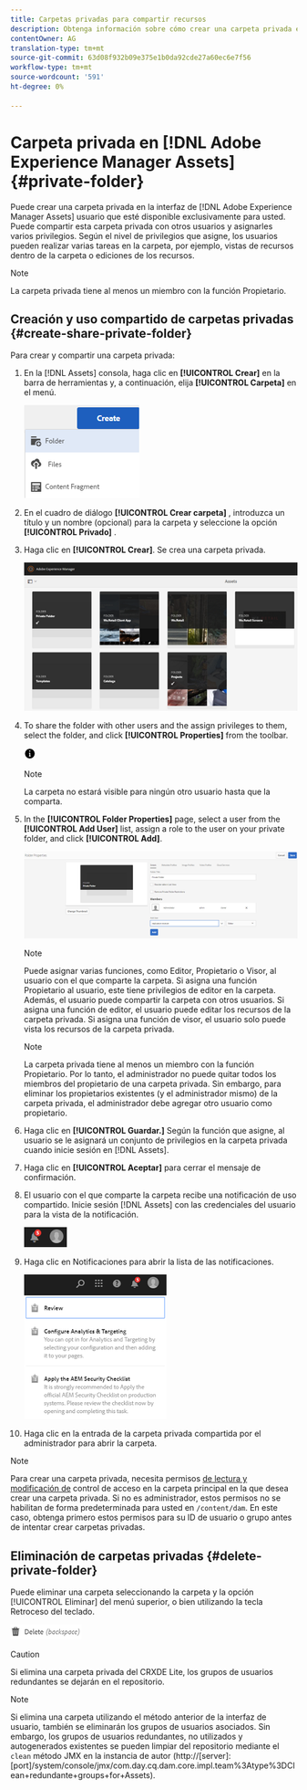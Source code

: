```yaml
---
title: Carpetas privadas para compartir recursos
description: Obtenga información sobre cómo crear una carpeta privada en [!DNL Adobe Experience Manager Assets] su equipo y compartirla con otros usuarios y asignarles varios privilegios.
contentOwner: AG
translation-type: tm+mt
source-git-commit: 63d08f932b09e375e1b0da92cde27a60ec6e7f56
workflow-type: tm+mt
source-wordcount: '591'
ht-degree: 0%

---
```



# Carpeta privada en [!DNL Adobe Experience Manager Assets] {#private-folder}

Puede crear una carpeta privada en la interfaz de [!DNL Adobe Experience Manager Assets] usuario que esté disponible exclusivamente para usted. Puede compartir esta carpeta privada con otros usuarios y asignarles varios privilegios. Según el nivel de privilegios que asigne, los usuarios pueden realizar varias tareas en la carpeta, por ejemplo, vistas de recursos dentro de la carpeta o ediciones de los recursos.

>[!NOTE]
>
>La carpeta privada tiene al menos un miembro con la función Propietario.

## Creación y uso compartido de carpetas privadas {#create-share-private-folder}

Para crear y compartir una carpeta privada:

1. En la [!DNL Assets] consola, haga clic en **[!UICONTROL Crear]** en la barra de herramientas y, a continuación, elija **[!UICONTROL Carpeta]** en el menú.

   ![Crear carpeta de recursos](assets/Create-folder.png)

1. En el cuadro de diálogo **[!UICONTROL Crear carpeta]** , introduzca un título y un nombre (opcional) para la carpeta y seleccione la opción **[!UICONTROL Privado]** .

1. Haga clic en **[!UICONTROL Crear]**. Se crea una carpeta privada.

   ![chlimage_1-413](assets/chlimage_1-413.png)

1. To share the folder with other users and the assign privileges to them, select the folder, and click **[!UICONTROL Properties]** from the toolbar.

   ![opción de información](assets/do-not-localize/info-circle-icon.png)

   >[!NOTE]
   >
   >La carpeta no estará visible para ningún otro usuario hasta que la comparta.

1. In the **[!UICONTROL Folder Properties]** page, select a user from the **[!UICONTROL Add User]** list, assign a role to the user on your private folder, and click **[!UICONTROL Add]**.

   ![chlimage_1-415](assets/chlimage_1-415.png)

   >[!NOTE]
   >
   >Puede asignar varias funciones, como Editor, Propietario o Visor, al usuario con el que comparte la carpeta. Si asigna una función Propietario al usuario, este tiene privilegios de editor en la carpeta. Además, el usuario puede compartir la carpeta con otros usuarios. Si asigna una función de editor, el usuario puede editar los recursos de la carpeta privada. Si asigna una función de visor, el usuario solo puede vista los recursos de la carpeta privada.

   >[!NOTE]
   >
   >La carpeta privada tiene al menos un miembro con la función Propietario. Por lo tanto, el administrador no puede quitar todos los miembros del propietario de una carpeta privada. Sin embargo, para eliminar los propietarios existentes (y el administrador mismo) de la carpeta privada, el administrador debe agregar otro usuario como propietario.

1. Haga clic en **[!UICONTROL Guardar.]** Según la función que asigne, al usuario se le asignará un conjunto de privilegios en la carpeta privada cuando inicie sesión en [!DNL Assets].
1. Haga clic en **[!UICONTROL Aceptar]** para cerrar el mensaje de confirmación.
1. El usuario con el que comparte la carpeta recibe una notificación de uso compartido. Inicie sesión [!DNL Assets] con las credenciales del usuario para la vista de la notificación.

   ![chlimage_1-416](assets/chlimage_1-416.png)

1. Haga clic en Notificaciones para abrir la lista de las notificaciones.

   ![Lista de las notificaciones](assets/Assets-Notification.png)

1. Haga clic en la entrada de la carpeta privada compartida por el administrador para abrir la carpeta.

>[!NOTE]
>
>Para crear una carpeta privada, necesita permisos [de lectura y modificación de](/help/sites-administering/security.md#permissions-in-aem) control de acceso en la carpeta principal en la que desea crear una carpeta privada. Si no es administrador, estos permisos no se habilitan de forma predeterminada para usted en `/content/dam`. En este caso, obtenga primero estos permisos para su ID de usuario o grupo antes de intentar crear carpetas privadas.

## Eliminación de carpetas privadas {#delete-private-folder}

Puede eliminar una carpeta seleccionando la carpeta y la opción [!UICONTROL Eliminar] del menú superior, o bien utilizando la tecla Retroceso del teclado.

![opción Eliminar en el menú superior](assets/delete-option.png)

>[!CAUTION]
>
>Si elimina una carpeta privada del CRXDE Lite, los grupos de usuarios redundantes se dejarán en el repositorio.

>[!NOTE]
>
>Si elimina una carpeta utilizando el método anterior de la interfaz de usuario, también se eliminarán los grupos de usuarios asociados.
Sin embargo, los grupos de usuarios redundantes, no utilizados y autogenerados existentes se pueden limpiar del repositorio mediante el `clean` método JMX en la instancia de autor (http://[server]:[port]/system/console/jmx/com.day.cq.dam.core.impl.team%3Atype%3DClean+redundante+groups+for+Assets).
